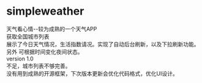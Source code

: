 # simpleweather
天气看心情--较为成熟的一个天气APP  
获取全国城市列表  
展示了今日天气情况，生活指数请况。实现了自动后台刷新，以及下拉刷新功能。  
另外 可根据时间变化夜间状态。  
version 1.0   
不足，城市列表不够完善。   
没有用到成熟的开源框架，下次版本更新会优化代码格式，优化UI设计。
